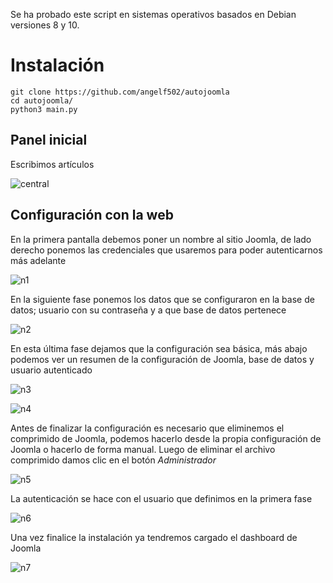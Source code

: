Se ha probado este script en sistemas operativos basados en Debian versiones 8 y 10.

# Instalación
```
git clone https://github.com/angelf502/autojoomla
cd autojoomla/
python3 main.py
```
## Panel inicial
Escribimos artículos

![central](https://blogger.googleusercontent.com/img/b/R29vZ2xl/AVvXsEiN2y_EFX6HletlKSi8du06Eg4MT_CecSFpjubLaaAEW5-hsTciTqA6qRcZ6qAEBsM_Q2KlHoBxLIkApqF0-UPmNK6I3KxjSJoSvTQetvwqPAEZ6V_06Vc9ncuNnjv7ri8H7qdBDujAEIqmzQVJAeApFPl3rq90R8xDqMi-GkIyGKGEJpgGidh2v2We0w/s590/j8.JPG)

## Configuración con la web

En la primera pantalla debemos poner un nombre al sitio Joomla, de lado derecho ponemos las credenciales que usaremos para poder autenticarnos más adelante

![n1](https://blogger.googleusercontent.com/img/b/R29vZ2xl/AVvXsEj8pBYZw75d9X_0LX502Oqb9D4CCU2aVc6V7FJ4vFMhpQ7OFT3TvQ7Dx8xRGa7L_8w8vd4Hhe68e_htJtWMWxEo3SVDDF0hUnOTzMP99eS98hxDoFRKgzfH6KjGlbF6AKaz3gUTDDwDr4G1d-Z_0wB0nkru8rWVX3bfui8p5lLo_--ZFN_qUtoFuw0gXg/s670/j1.JPG)

En la siguiente fase ponemos los datos que se configuraron en la base de datos; usuario con su contraseña y a que base de datos pertenece

![n2](https://blogger.googleusercontent.com/img/b/R29vZ2xl/AVvXsEhUL-cDzVx5ngfAcce8gYq0YAbbh9t77A3O6X32mwR6mppDqQcJIoWXWVU5eXtmptpUnLDXAxA35sBj4oqnfEtNUoA1WK0ZK7m5dHB-ODRsaWLvU_mcMJhJL5C0qyxD7qm3KZmxSVTAZ82Rj5aVXG74y2KBFY5DkM6HcspMoYKz6mpc9D6k72-oMoRExQ/s741/j2.JPG)

En esta última fase dejamos que la configuración sea básica, más abajo podemos ver un resumen de la configuración de Joomla, base de datos y usuario autenticado

![n3](https://blogger.googleusercontent.com/img/b/R29vZ2xl/AVvXsEgvs68SEwDnCORUmLx6mZ0uMXfdQpPef9Vs4abHABU2WECStVmaLtcSWfONT-wn9YhNO8Qlbej3VLQ1zZzh-dzoa018auUxYhOtNOcpQF843n5GoNeAK66M6jyUq90h-ig6CraK49gPTUCXnVf556wAXGwbr8RJlosWrCFDfIVcM4FM26vAJK0xu3H24Q/s776/j3.JPG)

![n4](https://blogger.googleusercontent.com/img/b/R29vZ2xl/AVvXsEgxHQlNjFlVh2ghOwYqxtlHJ9AER5-gvRjIQKcfV29UdrTumFxKOS13cRio3cDpnBStB5MMyGBvqwJw4KwrYGWtN12Sxl8E4v5wFkHbnkPQJHTubj__xWHLmLIaFPkUQvpDjuFNZBgyrTrbRDuqaPDIBciGdGB0Ey-bsfjBc-anZN37m5DuFsW8NfqhgA/s768/j4.JPG)

Antes de finalizar la configuración es necesario que eliminemos el comprimido de Joomla, podemos hacerlo desde la propia configuración de Joomla o hacerlo de forma manual. Luego de eliminar el archivo comprimido damos clic en el botón *Administrador*

![n5](https://blogger.googleusercontent.com/img/b/R29vZ2xl/AVvXsEjt2gJCay7aDVW96IwGnNbwbsGlgbCc21RnmzSlSkVTkspMx0y0m5P5dv5p-GnkBc6xKFXDvIX3UGa74NTwlAqtYbNehNAbwu4EcRrIl4Na300uU7FpRFKwwKOns5cTpu4iWpDvcuBmT1bjAX368cfxOthMXg8KwuNHhG1O42Oox-nFO70UpxJ0WWAS0g/s702/j5.JPG)

La autenticación se hace con el usuario que definimos en la primera fase

![n6](https://blogger.googleusercontent.com/img/b/R29vZ2xl/AVvXsEhaHGyeZDNyvSjkKHqVmsHK05Jim5Cdd-0JPkOuurPJsb0Odowghc_65jmfUcm5Bk-mdTr5uTdEPWwGzVMljSYhdiaDhUWi2APpf5HNRnP2O4sDNb47cMeJs3s2vIFprLbwClMyUDv5QtqWJoYQ2iX9OoF_lBgt_eIsahKMiZbfYy3i1EWj-TAvdkm0aw/s388/j6.JPG)

Una vez finalice la instalación ya tendremos cargado el dashboard de Joomla

![n7](https://blogger.googleusercontent.com/img/b/R29vZ2xl/AVvXsEiZbGGpfoI2xbpu4MpJ3TPQVpQpkNfRFKgPc42EjlpwfG9Hnyn0jwjghMUF_Kc4He-_OsZixYVOjCMmNBW6Xy6_xLVOmytdkGv-hSrd1qfKBGZaAXfkGpcLBpdb4r47X5dN79AcOIZbc40DvjxFjB72Xhfa3QdbW6LXdysR8Arjzkec0vuANd4fvWcMbw/s737/j7.JPG)
